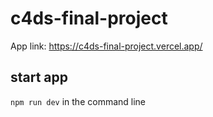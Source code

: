 # c4ds-final-project

App link: https://c4ds-final-project.vercel.app/


## start app

`npm run dev` in the command line
